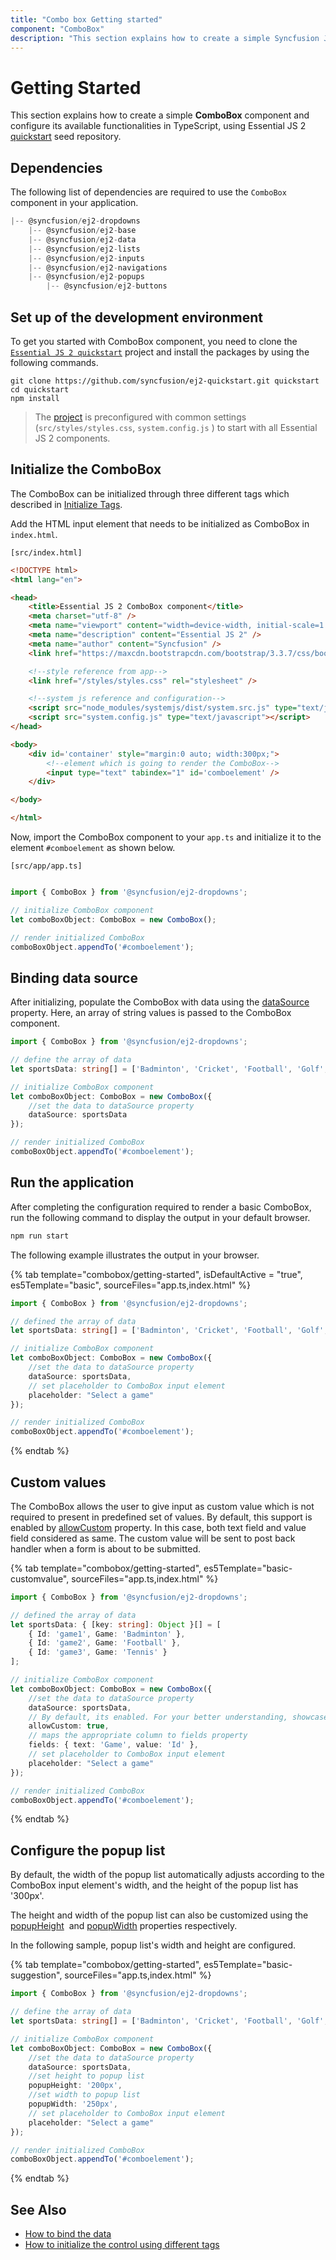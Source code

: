 ```yaml
---
title: "Combo box Getting started"
component: "ComboBox"
description: "This section explains how to create a simple Syncfusion JavaScript combo box control and configure its functionalities in TypeScript."
---
```


# Getting Started

This section explains how to create a simple **ComboBox** component and configure its available functionalities in TypeScript, using Essential JS 2 [quickstart](https://github.com/syncfusion/ej2-quickstart.git) seed repository.

## Dependencies

The following list of dependencies are required to use the `ComboBox` component in your application.

```javascript
|-- @syncfusion/ej2-dropdowns
    |-- @syncfusion/ej2-base
    |-- @syncfusion/ej2-data
    |-- @syncfusion/ej2-lists
    |-- @syncfusion/ej2-inputs
    |-- @syncfusion/ej2-navigations
    |-- @syncfusion/ej2-popups
        |-- @syncfusion/ej2-buttons
```

## Set up of the development environment

To get you started with ComboBox component, you need to clone the
[`Essential JS 2 quickstart`](https://github.com/syncfusion/ej2-quickstart.git) project and
install the packages by using the following commands.

```shell
git clone https://github.com/syncfusion/ej2-quickstart.git quickstart
cd quickstart
npm install
```

> The [project](https://github.com/syncfusion/ej2-quickstart.git) is preconfigured with common
settings (`src/styles/styles.css`, `system.config.js` ) to start
with all Essential JS 2 components.

## Initialize the ComboBox

The ComboBox can be initialized through three different tags which described in [Initialize Tags](../tags/).

Add the HTML input element that needs to be initialized as ComboBox in `index.html`.

`[src/index.html]`

```html
<!DOCTYPE html>
<html lang="en">

<head>
    <title>Essential JS 2 ComboBox component</title>
    <meta charset="utf-8" />
    <meta name="viewport" content="width=device-width, initial-scale=1.0, user-scalable=no" />
    <meta name="description" content="Essential JS 2" />
    <meta name="author" content="Syncfusion" />
    <link href="https://maxcdn.bootstrapcdn.com/bootstrap/3.3.7/css/bootstrap.min.css" rel="stylesheet" />

    <!--style reference from app-->
    <link href="/styles/styles.css" rel="stylesheet" />

    <!--system js reference and configuration-->
    <script src="node_modules/systemjs/dist/system.src.js" type="text/javascript"></script>
    <script src="system.config.js" type="text/javascript"></script>
</head>

<body>
    <div id='container' style="margin:0 auto; width:300px;">
        <!--element which is going to render the ComboBox-->
        <input type="text" tabindex="1" id='comboelement' />
    </div>

</body>

</html>
```

Now, import the  ComboBox component to your `app.ts` and initialize it to the element `#comboelement` as shown below.

`[src/app/app.ts]`

```typescript

import { ComboBox } from '@syncfusion/ej2-dropdowns';

// initialize ComboBox component
let comboBoxObject: ComboBox = new ComboBox();

// render initialized ComboBox
comboBoxObject.appendTo('#comboelement');

```

## Binding data source

After initializing, populate the ComboBox with data using the [dataSource](/api/combo-box/#datasource) property.
Here, an array of string values is passed to the ComboBox component.

```typescript
import { ComboBox } from '@syncfusion/ej2-dropdowns';

// define the array of data
let sportsData: string[] = ['Badminton', 'Cricket', 'Football', 'Golf', 'Tennis'];

// initialize ComboBox component
let comboBoxObject: ComboBox = new ComboBox({
    //set the data to dataSource property
    dataSource: sportsData
});

// render initialized ComboBox
comboBoxObject.appendTo('#comboelement');
```

## Run the application

After completing the configuration required to render a basic ComboBox, run the following command to
display the output in your default browser.

```cmd
npm run start
```

The following example illustrates the output in your browser.

{% tab template="combobox/getting-started", isDefaultActive = "true", es5Template="basic", sourceFiles="app.ts,index.html" %}

```typescript
import { ComboBox } from '@syncfusion/ej2-dropdowns';

// defined the array of data
let sportsData: string[] = ['Badminton', 'Cricket', 'Football', 'Golf', 'Tennis'];

// initialize ComboBox component
let comboBoxObject: ComboBox = new ComboBox({
    //set the data to dataSource property
    dataSource: sportsData,
    // set placeholder to ComboBox input element
    placeholder: "Select a game"
});

// render initialized ComboBox
comboBoxObject.appendTo('#comboelement');
```

{% endtab %}

## Custom values

The ComboBox allows the user to give input as custom value which is not required to present in predefined
set of values. By default, this support is enabled by [allowCustom](/api/combo-box/#allowcustom)
 property. In this case, both text field and value field considered as same.
The custom value will be sent to post back handler when a form is about to be submitted.

{% tab template="combobox/getting-started", es5Template="basic-customvalue", sourceFiles="app.ts,index.html" %}

```typescript
import { ComboBox } from '@syncfusion/ej2-dropdowns';

// defined the array of data
let sportsData: { [key: string]: Object }[] = [
    { Id: 'game1', Game: 'Badminton' },
    { Id: 'game2', Game: 'Football' },
    { Id: 'game3', Game: 'Tennis' }
];

// initialize ComboBox component
let comboBoxObject: ComboBox = new ComboBox({
    //set the data to dataSource property
    dataSource: sportsData,
    // By default, its enabled. For your better understanding, showcase this property here.
    allowCustom: true,
    // maps the appropriate column to fields property
    fields: { text: 'Game', value: 'Id' },
    // set placeholder to ComboBox input element
    placeholder: "Select a game"
});

// render initialized ComboBox
comboBoxObject.appendTo('#comboelement');
```

{% endtab %}

## Configure the popup list

By default, the width of the popup list automatically adjusts according to the ComboBox input element's width, and the height of the popup list has '300px'.

The height and width of the popup list can also be customized using the
[popupHeight](/api/combo-box/#popupheight)
&nbsp;and [popupWidth](/api/combo-box/#popupwidth) properties
respectively.

In the following sample, popup list's width and height are configured.

{% tab template="combobox/getting-started", es5Template="basic-suggestion", sourceFiles="app.ts,index.html" %}

```typescript
import { ComboBox } from '@syncfusion/ej2-dropdowns';

// define the array of data
let sportsData: string[] = ['Badminton', 'Cricket', 'Football', 'Golf', 'Tennis'];

// initialize ComboBox component
let comboBoxObject: ComboBox = new ComboBox({
    //set the data to dataSource property
    dataSource: sportsData,
    //set height to popup list
    popupHeight: '200px',
    //set width to popup list
    popupWidth: '250px',
    // set placeholder to ComboBox input element
    placeholder: "Select a game"
});

// render initialized ComboBox
comboBoxObject.appendTo('#comboelement');
```

{% endtab %}

## See Also

* [How to bind the data](./data-binding)
* [How to initialize the control using different tags](./tags)